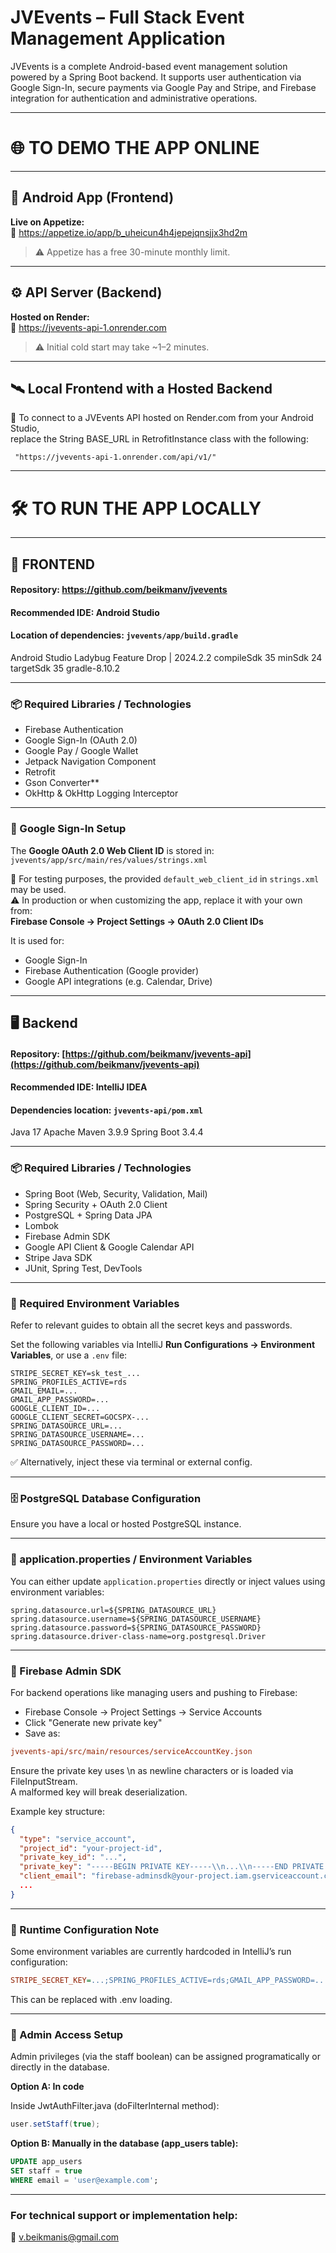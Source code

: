# JVEvents – Full Stack Event Management Application

JVEvents is a complete Android-based event management solution powered by a Spring Boot backend. It supports user authentication via Google Sign-In, secure payments via Google Pay and Stripe, and Firebase integration for authentication and administrative operations.

---

# 🌐 TO DEMO THE APP ONLINE

---

## 📱 Android App (Frontend)

**Live on Appetize:**  
🔗 https://appetize.io/app/b_uheicun4h4jepejqnsjjx3hd2m  
> ⚠️ Appetize has a free 30-minute monthly limit. 

---

## ⚙️ API Server (Backend)

**Hosted on Render:**  
🔗 https://jvevents-api-1.onrender.com  
> ⚠️ Initial cold start may take ~1–2 minutes.  

---  
## 🛰️ Local Frontend with a Hosted Backend
 
🚨 To connect to a JVEvents API hosted on Render.com from your Android Studio,  
replace the String BASE_URL in RetrofitInstance class with the following:
```
 "https://jvevents-api-1.onrender.com/api/v1/"
```

---

# 🛠 TO RUN THE APP LOCALLY

---

## 📲 FRONTEND

#### Repository: https://github.com/beikmanv/jvevents  
#### Recommended IDE: Android Studio  
#### Location of dependencies: `jvevents/app/build.gradle`

Android Studio Ladybug Feature Drop | 2024.2.2
compileSdk 35
minSdk 24
targetSdk 35
gradle-8.10.2

---


### 📦 Required Libraries / Technologies

- Firebase Authentication
- Google Sign-In (OAuth 2.0)
- Google Pay / Google Wallet
- Jetpack Navigation Component
- Retrofit
- Gson Converter**
- OkHttp & OkHttp Logging Interceptor

---

### 🔐 Google Sign-In Setup

The **Google OAuth 2.0 Web Client ID** is stored in:  
`jvevents/app/src/main/res/values/strings.xml`

🔺 For testing purposes, the provided `default_web_client_id` in `strings.xml` may be used.  
⚠️ In production or when customizing the app, replace it with your own from:     
**Firebase Console → Project Settings → OAuth 2.0 Client IDs**

It is used for:

- Google Sign-In  
- Firebase Authentication (Google provider)  
- Google API integrations (e.g. Calendar, Drive)

---

## 🖥 Backend

#### Repository: [https://github.com/beikmanv/jvevents-api](https://github.com/beikmanv/jvevents-api)  
#### Recommended IDE: IntelliJ IDEA  
#### Dependencies location: `jvevents-api/pom.xml`

Java 17
Apache Maven 3.9.9
Spring Boot 3.4.4

---

### 📦 Required Libraries / Technologies

- Spring Boot (Web, Security, Validation, Mail)  
- Spring Security + OAuth 2.0 Client  
- PostgreSQL + Spring Data JPA  
- Lombok  
- Firebase Admin SDK  
- Google API Client & Google Calendar API  
- Stripe Java SDK  
- JUnit, Spring Test, DevTools  

---

### 🔧 Required Environment Variables

Refer to relevant guides to obtain all the secret keys and passwords. 

Set the following variables via IntelliJ **Run Configurations → Environment Variables**, or use a `.env` file:

```env
STRIPE_SECRET_KEY=sk_test_...
SPRING_PROFILES_ACTIVE=rds
GMAIL_EMAIL=...
GMAIL_APP_PASSWORD=...
GOOGLE_CLIENT_ID=...
GOOGLE_CLIENT_SECRET=GOCSPX-...
SPRING_DATASOURCE_URL=...
SPRING_DATASOURCE_USERNAME=...
SPRING_DATASOURCE_PASSWORD=...
```

✅ Alternatively, inject these via terminal or external config.

---

### 🗄 PostgreSQL Database Configuration

Ensure you have a local or hosted PostgreSQL instance.

---

### 🔧 application.properties / Environment Variables
You can either update `application.properties` directly or inject values using environment variables:

```properties
spring.datasource.url=${SPRING_DATASOURCE_URL}
spring.datasource.username=${SPRING_DATASOURCE_USERNAME}
spring.datasource.password=${SPRING_DATASOURCE_PASSWORD}
spring.datasource.driver-class-name=org.postgresql.Driver
```

---

### 🔐 Firebase Admin SDK

For backend operations like managing users and pushing to Firebase: 
- Firebase Console → Project Settings → Service Accounts
- Click "Generate new private key"
- Save as: 
```ini
jvevents-api/src/main/resources/serviceAccountKey.json
```

Ensure the private key uses \n as newline characters or is loaded via FileInputStream.  
A malformed key will break deserialization.

Example key structure:
```json
{
  "type": "service_account",
  "project_id": "your-project-id",
  "private_key_id": "...",
  "private_key": "-----BEGIN PRIVATE KEY-----\\n...\\n-----END PRIVATE KEY-----\\n",
  "client_email": "firebase-adminsdk@your-project.iam.gserviceaccount.com",
  ...
}
```

---

### 🧪 Runtime Configuration Note
Some environment variables are currently hardcoded in IntelliJ’s run configuration:

```ini
STRIPE_SECRET_KEY=...;SPRING_PROFILES_ACTIVE=rds;GMAIL_APP_PASSWORD=...
```
This can be replaced with .env loading.

---

### 👮 Admin Access Setup
Admin privileges (via the staff boolean) can be assigned programatically or directly in the database.

**Option A: In code**

Inside JwtAuthFilter.java (doFilterInternal method):
```java
user.setStaff(true);
```
**Option B: Manually in the database (app_users table):**
```sql
UPDATE app_users
SET staff = true
WHERE email = 'user@example.com';
```
---

### For technical support or implementation help:
📧 v.beikmanis@gmail.com








